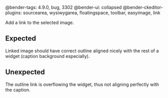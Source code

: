 @bender-tags: 4.9.0, bug, 3302
@bender-ui: collapsed
@bender-ckeditor-plugins: sourcearea, wysiwygarea, floatingspace, toolbar, easyimage, link

Add a link to the selected image.

## Expected

Linked image should have correct outline aligned nicely with the rest of a widget (caption background especially).

## Unexpected

The outline link is overflowing the widget, thus not aligning perfectly with the caption.